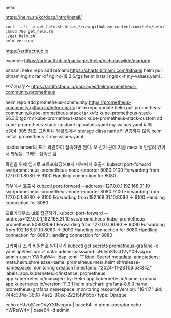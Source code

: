 helm

https://helm.sh/ko/docs/intro/install/

```sh
curl -fsSL -o get_helm.sh https://raw.githubusercontent.com/helm/helm/main/scripts/get-helm-3
chmod 700 get_helm.sh
./get_helm.sh
helm version
```

https://artifacthub.io

example
https://artifacthub.io/packages/helm/nicholaswilde/mariadb


bitnami
helm repo add bitnami https://charts.bitnami.com/bitnami
helm pull bitnami/nginx
tar -xf nginx-18.2.6.tgz
helm install nginx -f my-values.yaml .


프로메테우스
https://artifacthub.io/packages/helm/prometheus-community/prometheus

helm repo add prometheus-community https://prometheus-community.github.io/helm-charts
helm repo update
helm pull prometheus-community/kube-prometheus-stack
tar xvfz kube-prometheus-stack-66.3.0.tgz
mv kube-prometheus-stack kube-prometheus-stack-custom
cd kube-prometheus-stack-custom/
cp values.yaml my-values.yaml # 책 p304-305 참조. 그라파나 템플릿에서 storage class name은 변경하지 않음
helm install prometheus -f my-values.yaml .

loadbalancer의 포트 확인하여 접속하면 된다. 오 신기
근데 지금 metallb 안깔려 있어서 펜딩뜸. 그래도 접속은 됨

확인을 위해 임시로 포트포워딩해보자
내부에서 호출시
kubectl port-forward svc/prometheus-prometheus-node-exporter 8080:9100
Forwarding from 127.0.0.1:8080 -> 9100
Handling connection for 8080

외부에서 호출시
kubectl port-forward --address=127.0.0.1,192.168.31.10 svc/prometheus-prometheus-node-exporter 8080:9100
Forwarding from 127.0.0.1:8080 -> 9100
Forwarding from 192.168.31.10:8080 -> 9100
Handling connection for 8080

프로메테우스 ui로 접근하기.
kubectl port-forward --address=127.0.0.1,192.168.31.10 svc/prometheus-kube-prometheus-prometheus 8080:9090
Forwarding from 127.0.0.1:8080 -> 9090
Forwarding from 192.168.31.10:8080 -> 9090
Handling connection for 8080
Handling connection for 8080
Handling connection for 8080


그라파나 초기 비밀번호 알아내기
kubectl get secrets prometheus-grafana -o yaml
apiVersion: v1
data:
  admin-password: cHJvbS1vcGVyYXRvcg==
  admin-user: YWRtaW4=
  ldap-toml: ""
kind: Secret
metadata:
  annotations:
    meta.helm.sh/release-name: prometheus
    meta.helm.sh/release-namespace: monitoring
  creationTimestamp: "2024-11-28T06:53:34Z"
  labels:
    app.kubernetes.io/instance: prometheus
    app.kubernetes.io/managed-by: Helm
    app.kubernetes.io/name: grafana
    app.kubernetes.io/version: 11.3.1
    helm.sh/chart: grafana-8.6.3
  name: prometheus-grafana
  namespace: monitoring
  resourceVersion: "16417"
  uid: 744c334a-3608-4ee2-80ec-22215f9fb5b7
type: Opaque

echo cHJvbS1vcGVyYXRvcg== | base64 -d
prom-operator
echo YWRtaW4= | base64 -d
admin